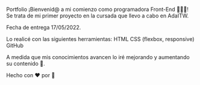 Portfolio
¡Bienvenid@ a mi comienzo como programadora Front-End 👩🏻‍💻!
Se trata de mi primer proyecto en la cursada que llevo a cabo en AdaITW.

Fecha de entrega 17/05/2022.

Lo realicé con las siguientes herramientas:
HTML
CSS (flexbox, responsive)
GitHub

A medida que mis conocimientos avancen lo iré mejorando y aumentando su contenido 🧠.

Hecho con ❤ por 🌈


